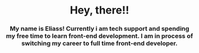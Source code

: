 <h1 align="center">Hey, there!!</h1>
<h3 align="center"> My name is Eliass! Currently i am tech support and spending my free time to learn front-end development. I am in process of switching my career to full time front-end developer.</h3>
<!---
eliassbaranovs/eliassbaranovs is a ✨ special ✨ repository because its `README.md` (this file) appears on your GitHub profile.
You can click the Preview link to take a look at your changes.
--->
